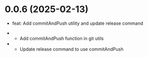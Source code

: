 # 0.0.6 (2025-02-13)

- feat: Add commitAndPush utility and update release command

- - Add commitAndPush function in git utils

- - Update release command to use commitAndPush
